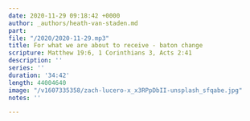 ```yaml
---
date: 2020-11-29 09:18:42 +0000
author: _authors/heath-van-staden.md
part: 
file: "/2020/2020-11-29.mp3"
title: For what we are about to receive - baton change
scripture: Matthew 19:6, 1 Corinthians 3, Acts 2:41
description: ''
series: ''
duration: '34:42'
length: 44004640
image: "/v1607335358/zach-lucero-x_x3RPpDbII-unsplash_sfqabe.jpg"
notes: ''

---
```

